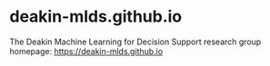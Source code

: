 # deakin-mlds.github.io
The Deakin Machine Learning for Decision Support research group homepage: https://deakin-mlds.github.io

